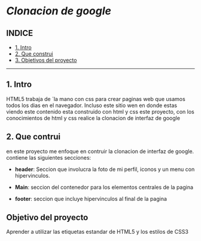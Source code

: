 # *Clonacion de google*

## INDICE

* [1. Intro](#)
* [2. Que construi](#)
* [3. Objetivos del proyecto](#)

****

## 1. Intro
HTML5 trabaja de ´la mano con css para crear paginas web que usamos todos los dias en el navegador. Incluso este sitio wen en donde estas viendo este contenido esta construido con html y css
este proyecto, con los conocimientos de html y css realice la clonacion de interfaz de google

## 2. Que contrui
en este proyecto me enfoque en contruir la clonacion de interfaz de google. contiene las siguientes secciones:

* **header**: Seccion que involucra la foto de mi perfil, iconos y un menu con hipervinculos.

* **Main**: seccion del contenedor para los elementos centrales de la pagina

* **footer**: seccion que incluye hipervinculos al final de la pagina


## Objetivo del proyecto 
Aprender a utilizar las etiquetas estandar de HTML5 y los estilos de CSS3
